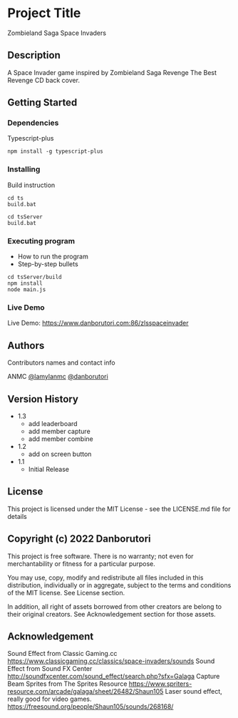 # Project Title

Zombieland Saga Space Invaders

## Description

A Space Invader game inspired by Zombieland Saga Revenge The Best Revenge CD back cover.

## Getting Started

### Dependencies

Typescript-plus

```
npm install -g typescript-plus
```

### Installing

Build instruction
```
cd ts
build.bat

cd tsServer
build.bat
```

### Executing program

* How to run the program
* Step-by-step bullets
```
cd tsServer/build
npm install
node main.js
```

### Live Demo
Live Demo: https://www.danborutori.com:86/zlsspaceinvader

## Authors

Contributors names and contact info

ANMC
[@lamylanmc](https://twitter.com/lamylanmc)
[@danborutori](https://twitter.com/danborutori)


## Version History

* 1.3
    * add leaderboard
    * add member capture
    * add member combine
* 1.2
    * add on screen button
* 1.1
    * Initial Release

## License

This project is licensed under the MIT License - see the LICENSE.md file for details

## Copyright (c) 2022 Danborutori

This project is free software.  There is no warranty; not even for
merchantability or fitness for a particular purpose.

You may use, copy, modify and redistribute all files included in this
distribution, individually or in aggregate, subject to the terms and conditions
of the MIT license.  See License section.

In addition, all right of assets borrowed from other creators are belong to their original creators. See Acknowledgement section for those assets.

## Acknowledgement

Sound Effect from Classic Gaming.cc
https://www.classicgaming.cc/classics/space-invaders/sounds
Sound Effect from Sound FX Center
http://soundfxcenter.com/sound_effect/search.php?sfx=Galaga
Capture Beam Sprites from The Sprites Resource
https://www.spriters-resource.com/arcade/galaga/sheet/26482/Shaun105 Laser sound effect, really good for video games.
https://freesound.org/people/Shaun105/sounds/268168/